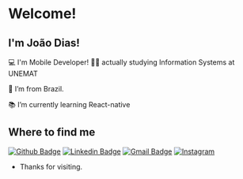 
# Welcome!

## I'm João Dias!
:computer: I'm Mobile Developer!
🧑‍🎓 actually studying Information Systems at UNEMAT

:house_with_garden: I’m from Brazil.

:books: I’m currently learning React-native

## Where to find me
<a href="https://github.com/joaodias-rms">![Github Badge](https://img.shields.io/badge/GitHub-100000?style=for-the-badge&logo=github&logoColor=whitelink=https://github.com/joaodias-rms)</a>
<a href="www.linkedin.com/in/jo%C3%A3o-victor-8094481ba">![Linkedin Badge](https://img.shields.io/badge/LinkedIn-0077B5?style=for-the-badge&logo=linkedin&logoColor=white&link=https://www.linkedin.com/in/jo%C3%A3o-victor-8094481ba/)</a>
<a href="mailto:jvdramos15@gmail.com">![Gmail Badge](https://img.shields.io/badge/Gmail-D14836?style=for-the-badge&logo=gmail&logoColor=white&link=mailto:jvdramos15@gmail.com)</a>
<a href="https://wwww.instagram.com/joaodias-rms">![Instagram](https://img.shields.io/badge/Instagram-E4405F?style=for-the-badge&logo=instagram&logoColor=white&link=https://wwww.instagram.com/joaodias-rms)</a>

- Thanks for visiting.
